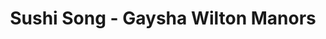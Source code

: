 ---
layout: place
title: Sushi Song - Gaysha Wilton Manors
permalink: /florida/wilton-manors/sushi-song-gaysha-wilton-manors.html
stateAbbr: FL
stateName: Florida
cityName: Wilton Manors
seo:
  type: restaurant
  links: null
place_id: ChIJCyZVu54B2YgRMzG9pivbHp8
photos:
  - name: >-
      places/ChIJCyZVu54B2YgRMzG9pivbHp8/photos/AeeoHcKGERaxXk1byFRqOO6CtPVWjtmSckFrjdWaEx6cxU9PZsVgaxMpoC8pYf15_m_G-4SCyVYkpob_NxxlY0zQl9TYukoljWrdXW1l7oh4ms9HeTte5n_PTfwWioj6BPca6fgynnHqV50AF3l5J5uYBn8E4m7UT2P9JDJyoyLUkcKOqd5FW-ixLDlN8I3pYyct6XZeQ3lqLES2fveER_ISo3ayU8iavOYafPLof_paxGC1_OLX5wIEYFIsDYPqG9VOrNxSSlgSG5hPicy8HsHHX5vWaQuuusB1kYHuKvDPPn3Hvg8wn1VhKrUdJDRTMnUM3JixkOrgmMFMSTnlBKq4AgrQXtRtRs3VXB09q2CktU0z9_5QCDHAX-z1IkiNkZURXwW3M_tsOjPVtieGnKPLY8HwQNrYhj3UlUfE-QtCubJVnei8
    widthPx: 4000
    heightPx: 3000
    authorAttributions:
      - displayName: Jonathan von Freileben
        uri: https://maps.google.com/maps/contrib/115163572197005886925
        photoUri: >-
          https://lh3.googleusercontent.com/a-/ALV-UjUuRNNKaKX21KEIzXjXR1AZfT1cq5ScH_y07vEpXY1R1oliz0midQ=s100-p-k-no-mo
    flagContentUri: >-
      https://www.google.com/local/imagery/report/?cb_client=maps_api_places.places_api&image_key=!1e10!2sCIHM0ogKEICAgIDW5tHDrwE&hl=en-US
    googleMapsUri: >-
      https://www.google.com/maps/place//data=!3m4!1e2!3m2!1sCIHM0ogKEICAgIDW5tHDrwE!2e10!4m2!3m1!1s0x88d9019ebb55260b:0x9f1edb2ba6bd3133
  - name: >-
      places/ChIJCyZVu54B2YgRMzG9pivbHp8/photos/AeeoHcJMPDr4yPOCiGYidj_hJFR7WL10heTBmvuBWX26il9pXxu5VNCCGnUB1amA6lDtlu_q6zgdeIyNEYvZ_65Y4_cFoxMJms3_me0xN_apU96pkTFt5c3kC7V7xvNw-tb-e8odVb0CJddSlU0z6HTg6zD52Rv-sexzhQ7zglPa2kv4jBwFP-YQB9Ds-7H6g_3KNZVlJq_ibkGfRry1M3iJNztUS3oM_teVm5agi4R5RuWovYQcvw63fspTuv7zgDuTNBZD9dIUlHFaGvG_VHJb-J-guLTB3ULBBxRs1EiUKxAwPw
    widthPx: 1440
    heightPx: 809
    authorAttributions:
      - displayName: Sushi Song - Gaysha Wilton Manors
        uri: https://maps.google.com/maps/contrib/110909036887267769210
        photoUri: >-
          https://lh3.googleusercontent.com/a-/ALV-UjVGQI1ABB-BW6hlgRSLxpoNy23K-fZXkIgoDb3Ts9hsQO81J7FW=s100-p-k-no-mo
    flagContentUri: >-
      https://www.google.com/local/imagery/report/?cb_client=maps_api_places.places_api&image_key=!1e10!2sAF1QipMm0xN_E8OXZ1PV9x4Tv9NS3A4Xun3qyKchkE6N&hl=en-US
    googleMapsUri: >-
      https://www.google.com/maps/place//data=!3m4!1e2!3m2!1sAF1QipMm0xN_E8OXZ1PV9x4Tv9NS3A4Xun3qyKchkE6N!2e10!4m2!3m1!1s0x88d9019ebb55260b:0x9f1edb2ba6bd3133
  - name: >-
      places/ChIJCyZVu54B2YgRMzG9pivbHp8/photos/AeeoHcItB5H0rIo99sThBsmBiywx3cHl_SkUPhMmn94XiOXFsBFY9mxi9jxmAYDxUdhNjRHC-b4B9L2iUu9clnYwNfaKFmT_LNYxOkebGQBOS3sMgv0enav4v6V0tnDDoHBkFq0w0YedBisRAiI14JyoMlzRweVGOzmfJyDjXC5dc372bq7YUEOz--GBav0yqJ4-4dGQ-0qXUAERsnsNoj6Df6UW2O02t6YKGQt_IpsfAcWuLWR9iZlue_InYt0_7TiggBZFE1ySkNhEn9VIdKv9QpVrL0kbE1iteCS2G-ZP9tpadUwBhSBIGZaLMjCtXh-J6WRkhjrrO5RrpWGMr76hQWDGfGHQENRHAxoUV5cWx_VbbNd-Sjr3eFhPlpyfAMnbuRTOfoCQ-RZXG72eCjWlhJRj6uG3yzLo8H0lRjq6rYPf9xpqA4oeafX6qmvCdOtJ
    widthPx: 4080
    heightPx: 3072
    authorAttributions:
      - displayName: Michelle Laiosa
        uri: https://maps.google.com/maps/contrib/100307859135743690295
        photoUri: >-
          https://lh3.googleusercontent.com/a-/ALV-UjU469NfmAhLQu6qMsJQwVTKq2bsl-qX6xmL5JbdmxekcFtGrQKO=s100-p-k-no-mo
    flagContentUri: >-
      https://www.google.com/local/imagery/report/?cb_client=maps_api_places.places_api&image_key=!1e10!2sCIABIhADycKzdCflJGfhhbAACPUM&hl=en-US
    googleMapsUri: >-
      https://www.google.com/maps/place//data=!3m4!1e2!3m2!1sCIABIhADycKzdCflJGfhhbAACPUM!2e10!4m2!3m1!1s0x88d9019ebb55260b:0x9f1edb2ba6bd3133
  - name: >-
      places/ChIJCyZVu54B2YgRMzG9pivbHp8/photos/AeeoHcLox-EmFBcwzgnFbtswpcHkSmD9P63pf_Y-rb2ZmUUf8Oal61WWqslAfUkoC4-qR4ixG1aLHZCkoerBqUOp7UEe6iteCeLZ-1cMBoCmf2S28aArF_HwQuWDDrupwbCMu1HBsylnoStL1XJmrXtqY4kgT-tl3NuD9LyP6-OFjdp9DFcIqET2b2qindb0GMVhP60Nh1q8YbV9Ps5XUp6F40dIHAvGmT3aG3yJxVnloDodvRUdKOAkRsmegfxV4CgsWLhtmSjr1jpv8U1SyKEAKUPJON_acPFYWxE8wu6gJ9xAMw
    widthPx: 1350
    heightPx: 900
    authorAttributions:
      - displayName: Sushi Song - Gaysha Wilton Manors
        uri: https://maps.google.com/maps/contrib/110909036887267769210
        photoUri: >-
          https://lh3.googleusercontent.com/a-/ALV-UjVGQI1ABB-BW6hlgRSLxpoNy23K-fZXkIgoDb3Ts9hsQO81J7FW=s100-p-k-no-mo
    flagContentUri: >-
      https://www.google.com/local/imagery/report/?cb_client=maps_api_places.places_api&image_key=!1e10!2sAF1QipOQDlpRoSD25EKz_Q0Zm-EXRnmDuiLHTdc5OQVo&hl=en-US
    googleMapsUri: >-
      https://www.google.com/maps/place//data=!3m4!1e2!3m2!1sAF1QipOQDlpRoSD25EKz_Q0Zm-EXRnmDuiLHTdc5OQVo!2e10!4m2!3m1!1s0x88d9019ebb55260b:0x9f1edb2ba6bd3133
  - name: >-
      places/ChIJCyZVu54B2YgRMzG9pivbHp8/photos/AeeoHcJtCBm3nq8LSdxTTQaGRNOsjZJYlpQVH7fVbNl6ql1Glkeh66_vrIMP1d6sq7Yqc_2iRK-W-9HJmf8RzdSo5Nbqsuz3k_W0xlaZaaWdda1B-baJ3Pfjs_MITrAoH24TRxqmx5oNAA8Aqfrod_47hC9D46-8BQQCUjpYGqxjj4Gu00mFoUs3HzGZftqf1sGiuVTxlCMGylOn6AC6AhEECTawxG6-91TaunhsYSgb8-V4hD043ESaXkPxH8pKJLB14sq5iKCE_Qs2BaSz2c6fsj0tWIWMcux5ILfpMygwqLVjUQ
    widthPx: 750
    heightPx: 1068
    authorAttributions:
      - displayName: Sushi Song - Gaysha Wilton Manors
        uri: https://maps.google.com/maps/contrib/110909036887267769210
        photoUri: >-
          https://lh3.googleusercontent.com/a-/ALV-UjVGQI1ABB-BW6hlgRSLxpoNy23K-fZXkIgoDb3Ts9hsQO81J7FW=s100-p-k-no-mo
    flagContentUri: >-
      https://www.google.com/local/imagery/report/?cb_client=maps_api_places.places_api&image_key=!1e10!2sAF1QipOBM7mNqhHo8Q0asT83RtcDle8A-3O64ku7rJJA&hl=en-US
    googleMapsUri: >-
      https://www.google.com/maps/place//data=!3m4!1e2!3m2!1sAF1QipOBM7mNqhHo8Q0asT83RtcDle8A-3O64ku7rJJA!2e10!4m2!3m1!1s0x88d9019ebb55260b:0x9f1edb2ba6bd3133
  - name: >-
      places/ChIJCyZVu54B2YgRMzG9pivbHp8/photos/AeeoHcIFVLOyhUIjBTfDuZI-i84NlHFSWXmqJpUm_3457N0df5vjJPTQhoyw2XI1q0Ra8FxInjztV_PKu5qm8h66yQlC-FvnVUppz7znJ2cxgFff0btg-3f2i63LAYyc6O6UU8T1U_CX3AO898s3dqSo-8EjpghJBLWfjAa8FuO4bAp1dWZPqdazxjo2UwS_iretJa0fknAQfmyjfFZfqoq6FKsc37KPCzQur6AlqV1HHVc2Q6sFInFnmKhgfSeoinGSbAPw0ZwBvb6JbNbKZFXb47JjjytvgN9Kazpi5wwmSIpigQ
    widthPx: 1350
    heightPx: 900
    authorAttributions:
      - displayName: Sushi Song - Gaysha Wilton Manors
        uri: https://maps.google.com/maps/contrib/110909036887267769210
        photoUri: >-
          https://lh3.googleusercontent.com/a-/ALV-UjVGQI1ABB-BW6hlgRSLxpoNy23K-fZXkIgoDb3Ts9hsQO81J7FW=s100-p-k-no-mo
    flagContentUri: >-
      https://www.google.com/local/imagery/report/?cb_client=maps_api_places.places_api&image_key=!1e10!2sAF1QipOVuaWoHLW0N8ZfFDnT-BcVbLpDUZOTaFtYUT8H&hl=en-US
    googleMapsUri: >-
      https://www.google.com/maps/place//data=!3m4!1e2!3m2!1sAF1QipOVuaWoHLW0N8ZfFDnT-BcVbLpDUZOTaFtYUT8H!2e10!4m2!3m1!1s0x88d9019ebb55260b:0x9f1edb2ba6bd3133
  - name: >-
      places/ChIJCyZVu54B2YgRMzG9pivbHp8/photos/AeeoHcLwST4kQzKrtdCOq5k-gHPqo1ncuN87Rfr94vbFhS6Wfx9X73zCCQVMrpR25S3-xpkrTviZhmoIRuofX8ZsZXBEASlMv2ZTjwRFfBn0Smy1jLj7RPiE0bsWPEehkAVIshkDBCZ4bxYNqR-L0_tGWJxy-3QVHTystbbR_jL5DQdReUUjTEID5epc5MBmj14TjG5JXFds9xhK1SPJtzmibQ7fvGtr3Jton84ocO1bBeNAvUnSPJMDWqpQjlkjWTwviP4eu9bPW7BcVHcSBSZ33w-AD_G1SXVtQuKhTyMF62-N-Q
    widthPx: 1440
    heightPx: 1440
    authorAttributions:
      - displayName: Sushi Song - Gaysha Wilton Manors
        uri: https://maps.google.com/maps/contrib/110909036887267769210
        photoUri: >-
          https://lh3.googleusercontent.com/a-/ALV-UjVGQI1ABB-BW6hlgRSLxpoNy23K-fZXkIgoDb3Ts9hsQO81J7FW=s100-p-k-no-mo
    flagContentUri: >-
      https://www.google.com/local/imagery/report/?cb_client=maps_api_places.places_api&image_key=!1e10!2sAF1QipNIFZ8eGIB0ucnxJvXS_2XnKcQTboEIBMdId5Fn&hl=en-US
    googleMapsUri: >-
      https://www.google.com/maps/place//data=!3m4!1e2!3m2!1sAF1QipNIFZ8eGIB0ucnxJvXS_2XnKcQTboEIBMdId5Fn!2e10!4m2!3m1!1s0x88d9019ebb55260b:0x9f1edb2ba6bd3133
  - name: >-
      places/ChIJCyZVu54B2YgRMzG9pivbHp8/photos/AeeoHcJ7PS3SPDEz7rMCrGGJtP8jzDIfjNekAVsSyct_3DTLVjQCaggwJSgUcSda-cbMyQWIH9vtdSr6i0TF6_DsozeHzsoZQG5CzAV-No_aTBAKDBGulshT3sT8lrf6xCD98b6Td8b2gX0zB2OIAis2gR2TFUTiQ6jZYxn5FhSma2GSOJwrossjlkAv-mtEatSC2WOzm9BncpSECmdGVLDbuNfGyYIQS28u1hWMBygWnvI41bxn0DjhSA31O2tkSoNHNyoMlD7VvkK0USCXa3wrZANUZrUyBUGHRKCFK9Em8fbHUTOq_5ppMWa-mzPD63Eo1iO-AmTfF4AWzLkDzM_u4K65l7lSccsgONgLZjny-PhRdNWpO-fkFyIK3tZ0fq4SFCsdOs4h3BKH5p2IcCV3eb78-TzHOHnKYwSz8mTIE0cUOA
    widthPx: 3600
    heightPx: 4800
    authorAttributions:
      - displayName: Sofia Reyes
        uri: https://maps.google.com/maps/contrib/103301172098920051498
        photoUri: >-
          https://lh3.googleusercontent.com/a-/ALV-UjWiHBHcSOjSBia7t0JhVToGa7XQ0zccm-uv1PihsFvOi0mzHnyE=s100-p-k-no-mo
    flagContentUri: >-
      https://www.google.com/local/imagery/report/?cb_client=maps_api_places.places_api&image_key=!1e10!2sCIHM0ogKEICAgIDj6LDpKA&hl=en-US
    googleMapsUri: >-
      https://www.google.com/maps/place//data=!3m4!1e2!3m2!1sCIHM0ogKEICAgIDj6LDpKA!2e10!4m2!3m1!1s0x88d9019ebb55260b:0x9f1edb2ba6bd3133
  - name: >-
      places/ChIJCyZVu54B2YgRMzG9pivbHp8/photos/AeeoHcKc2pHUiHHxQF4t2chxiyqhZs7p9pBhgiekOPSFEDpQzRlXYgjIMFIec0lj-CQV5Ft99s7roRhMTn_lOhbpS5Lik7kXX36S5X6XnG9r0SDxu6-OXHKm59l60FX90XSUWbb7siEX1gfhdrfKI0sKsl8dcnzALl5IHTA5WFeeiYTzUArvRosskpiHBymbVzrATQvgngatiqY2jOyYw9HRjKca6x7OLXsKA-Rt_7mRPzVCqBlI1SPDsUKEOBmwH2OL-gxp1xku_5U6-fMXgIlvBhIkGgVe1Xbr4E9Ng8fjv-9uSZxnaiuwEC60ioQUcYTvr7PbP7CN7mX3WOzyBE9D7e72nyIzdRULHzp2bG96MJ4WdPRZpgwufTbYFdFP5gCNCk_1iiuZ4u_mzW9KbNMIGPfPahJDy1serefGCLiB9-X8qA
    widthPx: 4800
    heightPx: 2700
    authorAttributions:
      - displayName: Geoffrey Langbart
        uri: https://maps.google.com/maps/contrib/101836092507069432100
        photoUri: >-
          https://lh3.googleusercontent.com/a-/ALV-UjUmzXD2GBAi78Z56CRJCwhnsaejfyHafHywTNN1e-GxIoCeZqIV=s100-p-k-no-mo
    flagContentUri: >-
      https://www.google.com/local/imagery/report/?cb_client=maps_api_places.places_api&image_key=!1e10!2sCIHM0ogKEICAgIDE0MLEVw&hl=en-US
    googleMapsUri: >-
      https://www.google.com/maps/place//data=!3m4!1e2!3m2!1sCIHM0ogKEICAgIDE0MLEVw!2e10!4m2!3m1!1s0x88d9019ebb55260b:0x9f1edb2ba6bd3133
  - name: >-
      places/ChIJCyZVu54B2YgRMzG9pivbHp8/photos/AeeoHcJRLHfsG-i2RZTNGqK4hlbLPCI-Na6EGaiqKieYnYWIdfoJQ9otYk8jVPg5uSf9HEdxqVcNjSFbSSQMbxmc78NOkbrwgAbov2qmJh1BpmR5n2JKyjYbG9J_Ye7028rfTUC7UNVsqWWg4Ahj-qgn5d0wU8zzxGebg6xDoXdgjhIYeyv3Xge54-wLW1Vmp2buoFFIIlsrGBdxOtDCIqIZdVEFHABQGYSj8S8IXHEQ2hSBsTa212-W3uZzzvharj-Aww-5zSl31aV4ic13O_HhTO8x_lsAbu9nZxCmvxi4vEzZn5qwdScwLmvhm7GJg410tiT0AcpP6_ZdiSi8xUHFinQwwSgLvYiFpAlDTTCUAIBV9ZUJRzDMrAGL_xnP7atXNWqoy3GU_ehbiltRIUGmKtUi3QfdtPAE-GzNZg5j-cvs5nyX
    widthPx: 4048
    heightPx: 3036
    authorAttributions:
      - displayName: Michelle Laiosa
        uri: https://maps.google.com/maps/contrib/100307859135743690295
        photoUri: >-
          https://lh3.googleusercontent.com/a-/ALV-UjU469NfmAhLQu6qMsJQwVTKq2bsl-qX6xmL5JbdmxekcFtGrQKO=s100-p-k-no-mo
    flagContentUri: >-
      https://www.google.com/local/imagery/report/?cb_client=maps_api_places.places_api&image_key=!1e10!2sCIHM0ogKEICAgID42vnJrwE&hl=en-US
    googleMapsUri: >-
      https://www.google.com/maps/place//data=!3m4!1e2!3m2!1sCIHM0ogKEICAgID42vnJrwE!2e10!4m2!3m1!1s0x88d9019ebb55260b:0x9f1edb2ba6bd3133
address: 2223 Wilton Dr, Wilton Manors, FL 33334, USA
street: 2223 Wilton Dr
city: Wilton Manors
state: FL
zip: '33334'
country: USA
neighborhood: null
latitude: '26.156608'
longitude: '-80.138317'
accessibility_options:
  wheelchairAccessibleParking: true
  wheelchairAccessibleEntrance: true
  wheelchairAccessibleRestroom: true
  wheelchairAccessibleSeating: true
business_status: OPERATIONAL
name: Sushi Song - Gaysha Wilton Manors
google_maps_links:
  directionsUri: >-
    https://www.google.com/maps/dir//''/data=!4m7!4m6!1m1!4e2!1m2!1m1!1s0x88d9019ebb55260b:0x9f1edb2ba6bd3133!3e0
  placeUri: https://maps.google.com/?cid=11465842681859354931
  writeAReviewUri: >-
    https://www.google.com/maps/place//data=!4m3!3m2!1s0x88d9019ebb55260b:0x9f1edb2ba6bd3133!12e1
  reviewsUri: >-
    https://www.google.com/maps/place//data=!4m4!3m3!1s0x88d9019ebb55260b:0x9f1edb2ba6bd3133!9m1!1b1
  photosUri: >-
    https://www.google.com/maps/place//data=!4m3!3m2!1s0x88d9019ebb55260b:0x9f1edb2ba6bd3133!10e5
primary_type: Sushi Restaurant
opening_hours:
  regular: null
  current: null
secondary_opening_hours:
  regular:
    weekdayDescriptions: null
    type: null
  current:
    weekdayDescriptions: null
    type: null
phone: null
price_level: null
price_range: null
rating: null
rating_count: 0
website: null
description: >-
  Discover Sushi Song in Wilton Manors, FL$$$Sushi Song - Gaysha Wilton Manors
  in Wilton Manors, FL, stands out as a charming spot for enjoying fresh and
  authentic Japanese-inspired dishes in a laid-back environment. This sushi
  restaurant emphasizes high-quality ingredients and a variety of creative rolls
  that appeal to those seeking top-rated sushi options nearby. With thoughtful
  accessibility features like wheelchair-friendly parking and entrances, it
  ensures a welcoming experience for every visitor looking for inclusive dining.
  The inviting atmosphere, as seen in shared photos, makes it ideal for a casual
  outing or a quick meal, blending comfort with flavorful cuisine. Whether
  you're exploring sushi places near you or craving a relaxed dinner, this
  location delivers a solid choice in the heart of the area.
generative_summary: >-
  Discover Sushi Song in Wilton Manors, FL$$$Sushi Song - Gaysha Wilton Manors
  in Wilton Manors, FL, stands out as a charming spot for enjoying fresh and
  authentic Japanese-inspired dishes in a laid-back environment. This sushi
  restaurant emphasizes high-quality ingredients and a variety of creative rolls
  that appeal to those seeking top-rated sushi options nearby. With thoughtful
  accessibility features like wheelchair-friendly parking and entrances, it
  ensures a welcoming experience for every visitor looking for inclusive dining.
  The inviting atmosphere, as seen in shared photos, makes it ideal for a casual
  outing or a quick meal, blending comfort with flavorful cuisine. Whether
  you're exploring sushi places near you or craving a relaxed dinner, this
  location delivers a solid choice in the heart of the area.
generative_disclosure: Summarized by AI using the Grok-3-Mini model.
reviews: null
review_summary: >-
  What Customers Are Saying About Sushi Song$$$Visitors to this sushi spot often
  rave about the fresh flavors and creative presentations that make every bite
  feel satisfying and genuine. Many appreciate the relaxed vibe and attentive
  service, which contribute to a comfortable dining experience without any
  unnecessary fuss. Feedback highlights the restaurant's ability to cater to a
  range of tastes, from classic rolls to innovative options, making it a go-to
  for those searching for the best sushi near me. Overall, people enjoy the
  inclusive atmosphere and value for money, though some note that wait times can
  vary during peak hours. If you're in the mood for reliable Japanese-inspired
  meals, this place tends to leave diners with a positive impression,
  encouraging return visits for more enjoyable outings.
review_disclosure: Summarized by AI using the Grok-3-Mini model.
parking_options: null
payment_options: null
allow_dogs: null
curbside_pickup: null
delivery: null
dine_in: null
good_for_children: null
good_for_groups: null
good_for_sports: null
live_music: null
menu_for_children: null
outdoor_seating: null
reservable: null
restroom: null
serves_beer: null
serves_breakfast: null
serves_brunch: null
serves_cocktails: null
serves_coffee: null
serves_dinner: null
serves_dessert: null
serves_lunch: null
serves_vegetarian_food: null
serves_wine: null
takeout: null
update_category: pro
places_description: null

---